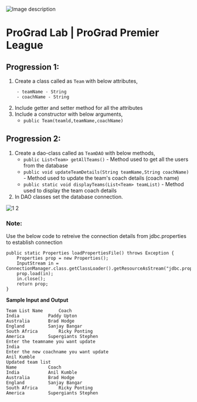 ![Image description](https://i1.faceprep.in/ProGrad/face-logo-resized.png)

# ProGrad Lab | ProGrad Premier League


## Progression 1:

1. Create a class called as `Team` with below attributes, 
```
	- teamName - String 
	- coachName - String 
```
2. Include getter and setter method for all the attributes 
3. Include a constructor with below arguments, 
 	- `public Team(teamld,teamName,coachName) `



## Progression 2:

1. Create a dao-class called as `TeamDAO` with below methods, 
	- `public List<Team> getAllTeams()` - Method used to get all the users from the database 
	- `public void updateTeamDetails(String teamName,String coachName)` - Method used to update the team's coach details (coach name) 
	- `public static void displayTeams(List<Team> teamList)` - Method used to display the team coach details 
2. In DAO classes set the database connection.  


![1 2](https://user-images.githubusercontent.com/61002120/76416050-5807d380-63c0-11ea-8d52-9e8750e800f9.png)


### Note:

Use the below code to retreive the connection details from jdbc.properties to establish connection
```
public static Properties loadPropertiesFile() throws Exception {
	Properties prop = new Properties();	
	InputStream in = ConnectionManager.class.getClassLoader().getResourceAsStream("jdbc.properties");
	prop.load(in);
	in.close(); 
	return prop;
}
```    
**Sample Input and Output**
```
Team List Name 		Coach 
India		 	Paddy Upton 
Australia 		Brad Hodge 
England			Sanjay Bangar 
South Africa		Ricky Ponting 
America			Supergiants Stephen 
Enter the teamname you want update 
India 
Enter the new coachname you want update 
Anil Kumble 
Updated team list 
Name 			Coach
India		 	Anil Kumble
Australia 		Brad Hodge 
England			Sanjay Bangar 
South Africa		Ricky Ponting 
America			Supergiants Stephen 
```
